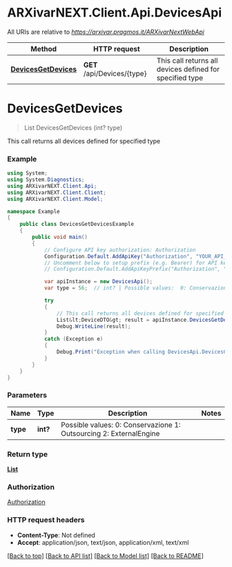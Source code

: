 # ARXivarNEXT.Client.Api.DevicesApi

All URIs are relative to *https://arxivar.pragmos.it/ARXivarNextWebApi*

Method | HTTP request | Description
------------- | ------------- | -------------
[**DevicesGetDevices**](DevicesApi.md#devicesgetdevices) | **GET** /api/Devices/{type} | This call returns all devices defined for specified type


<a name="devicesgetdevices"></a>
# **DevicesGetDevices**
> List<DeviceDTO> DevicesGetDevices (int? type)

This call returns all devices defined for specified type

### Example
```csharp
using System;
using System.Diagnostics;
using ARXivarNEXT.Client.Api;
using ARXivarNEXT.Client.Client;
using ARXivarNEXT.Client.Model;

namespace Example
{
    public class DevicesGetDevicesExample
    {
        public void main()
        {
            // Configure API key authorization: Authorization
            Configuration.Default.AddApiKey("Authorization", "YOUR_API_KEY");
            // Uncomment below to setup prefix (e.g. Bearer) for API key, if needed
            // Configuration.Default.AddApiKeyPrefix("Authorization", "Bearer");

            var apiInstance = new DevicesApi();
            var type = 56;  // int? | Possible values:  0: Conservazione  1: Outsourcing  2: ExternalEngine 

            try
            {
                // This call returns all devices defined for specified type
                List&lt;DeviceDTO&gt; result = apiInstance.DevicesGetDevices(type);
                Debug.WriteLine(result);
            }
            catch (Exception e)
            {
                Debug.Print("Exception when calling DevicesApi.DevicesGetDevices: " + e.Message );
            }
        }
    }
}
```

### Parameters

Name | Type | Description  | Notes
------------- | ------------- | ------------- | -------------
 **type** | **int?**| Possible values:  0: Conservazione  1: Outsourcing  2: ExternalEngine  | 

### Return type

[**List<DeviceDTO>**](DeviceDTO.md)

### Authorization

[Authorization](../README.md#Authorization)

### HTTP request headers

 - **Content-Type**: Not defined
 - **Accept**: application/json, text/json, application/xml, text/xml

[[Back to top]](#) [[Back to API list]](../README.md#documentation-for-api-endpoints) [[Back to Model list]](../README.md#documentation-for-models) [[Back to README]](../README.md)

